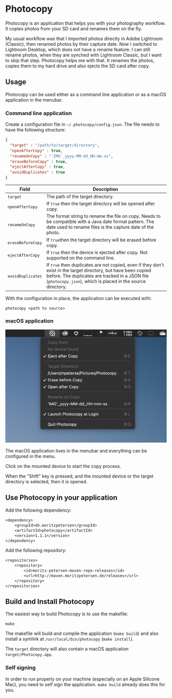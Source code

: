 # Photocopy

Photocopy is an application that helps you with your photography workflow. It copies photos from your SD card and renames them on the fly.

My usual workflow was that I imported photos directly in Adobe Lightroom (Classic), then renamed photos by their capture date. Now I switched to Lightroom Desktop, which does not have a rename feature. I can still rename photos, when they are synched with Lightroom Classic, but I want to skip that step. Photocopy helps me with that. It renames the photos, copies them to my hard drive and also ejects the SD card after copy.

## Usage

Photocopy can be used either as a command line application or as a macOS application in the menubar. 

### Command line application

Create a configuration file in `~/.photocopy/config.json`. The file needs to have the following structure:

```json
{
  "target" : "/path/to/target/directory",
  "openAfterCopy" : true,
  "renameOnCopy" : "'IMG'_yyyy-MM-dd_HH-mm-ss",
  "eraseBeforeCopy" : true,
  "ejectAfterCopy" : true,
  "avoidDuplicates" : true
}
```

| Field    | Description                                                                                                                                                           |
|----------|-----------------------------------------------------------------------------------------------------------------------------------------------------------------------|
| `target` | The path of the target directory.                                                                                                                                     |
| `openAfterCopy` | If `true` then the target directory will be opened after copy.                                                                                                        |
| `renameOnCopy` | The format string to rename the file on copy. Needs to be compatible with a Java date format pattern. The date used to rename files is the capture date of the photo. |
| `eraseBeforeCopy` | If `true`then the target directory will be erased before copy.                                                                                                        |
| `ejectAfterCopy` | If `true` then the device is ejected after copy. Not supported on the command line.                                                                                   |
| `avoidDuplicates` | If `true` then duplicates are not copied, even if they don't exist in the target directory, but have been copied before. The duplicates are tracked in a JSON file (`photocopy.json`), which is placed in the source directory. |

With the configuration in place, the application can be executed with:

```
photocopy <path to source>
```

### macOS application

<img src="imgs/screen1.png" width="600">

The macOS application lives in the menubar and everything can be configured in the menu.

Click on the mounted device to start the copy process.

When the "Shift" key is pressed, and the mounted device or the target directory is selected, then it is opened.

## Use Photocopy in your application

Add the following dependency:

```
<dependency>
    <groupId>de.moritzpetersen</groupId>
    <artifactId>photocopy</artifactId>
    <version>1.1.1</version>
</dependency>
```

Add the following repository:

```
<repositories>
    <repository>
        <id>moritz-petersen-maven-repo-releases</id>
        <url>http://maven.moritzpetersen.de/releases</url>
    </repository>
</repositories>
```

## Build and Install Photocopy

The easiest way to build Photocopy is to use the makefile:

```
make
```

The makefile will build and compile the application (`make build`) and also install a symlink at `/usr/local/bin/photocopy` (`make install`).

The `target` directory will also contain a macOS application `target/Photocopy.app`.

### Self signing

In order to run properly on your machine (especially on an Apple Silicone Mac), you need to self sign the application. `make build` already does this for you.